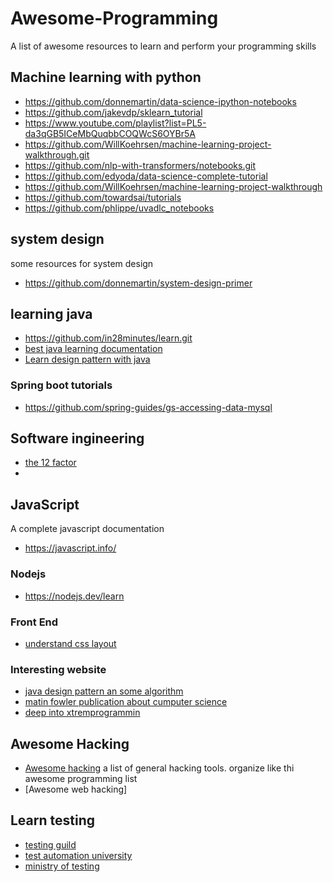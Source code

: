 # Awesome-Programming
A list of awesome resources to learn and perform your programming skills

## Machine learning with python
- https://github.com/donnemartin/data-science-ipython-notebooks
- https://github.com/jakevdp/sklearn_tutorial
- https://www.youtube.com/playlist?list=PL5-da3qGB5ICeMbQuqbbCOQWcS6OYBr5A
- https://github.com/WillKoehrsen/machine-learning-project-walkthrough.git
- https://github.com/nlp-with-transformers/notebooks.git
- https://github.com/edyoda/data-science-complete-tutorial
- https://github.com/WillKoehrsen/machine-learning-project-walkthrough
- https://github.com/towardsai/tutorials
- https://github.com/phlippe/uvadlc_notebooks

## system design
some resources for system design
- https://github.com/donnemartin/system-design-primer
## learning java
- https://github.com/in28minutes/learn.git
- [best java learning documentation](https://dev.java)
- [Learn design pattern with java](https://github.com/iluwatar/java-design-patterns/tree/master/page-object)
### Spring boot tutorials
- https://github.com/spring-guides/gs-accessing-data-mysql
## Software ingineering
- [the 12 factor](https://12factor.net/)
-

## JavaScript
A complete javascript documentation
- https://javascript.info/

### Nodejs
- https://nodejs.dev/learn

### Front End 
- [understand css layout](https://www.joshwcomeau.com/css/understanding-layout-algorithms/)

### Interesting website
- [java design pattern an some algorithm](https://java-design-patterns.com/)
- [matin fowler publication about cumputer science](https://martinfowler.com/)
- [deep into xtremprogrammin](xp123.com)

## Awesome Hacking 
- [Awesome hacking](https://github.com/carpedm20/awesome-hacking) a list of general hacking tools. organize like thi awesome programming list
- [Awesome web hacking]

## Learn testing
- [testing guild](https://testguild.com/training-courses/)
- [test automation university](https://testautomationu.applitools.com/)
- [ministry of testing](https://www.ministryoftesting.com/)
